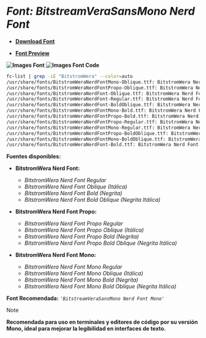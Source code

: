 <!-- Autor: Daniel Benjamin Perez Morales -->
<!-- GitHub: https://github.com/DanielBenjaminPerezMoralesDev13 -->
<!-- Gitlab: https://gitlab.com/DanielBenjaminPerezMoralesDev13 -->
<!-- Correo electrónico: danielperezdev@proton.me -->

# ***Font: BitstreamVeraSansMono Nerd Font***

- **[Download Font](https://github.com/ryanoasis/nerd-fonts/releases/download/v3.2.1/BitstreamVeraSansMono.zip "https://github.com/ryanoasis/nerd-fonts/releases/download/v3.2.1/BitstreamVeraSansMono.zip")**

- **[Font Preview](https://www.programmingfonts.org/#bitstream-vera "https://www.programmingfonts.org/#bitstream-vera")**

**![Images Font](../../Fonts/BitstreamVeraSansMono%20Nerd%20Font.png "Fonts/BitstreamVeraSansMono Nerd Font.png")**
**![Images Font Code](../../Font%20Images%20Code/BitstreamVeraSansMono%20Nerd%20Font%20Code.png "Font Images Code/BitstreamVeraSansMono Nerd Font Code.png")**

```bash
fc-list | grep -iE "BitstromWera" --color=auto
/usr/share/fonts/BitstromWeraNerdFontMono-Oblique.ttf: BitstromWera Nerd Font Mono:style=Oblique
/usr/share/fonts/BitstromWeraNerdFontPropo-Oblique.ttf: BitstromWera Nerd Font Propo:style=Oblique
/usr/share/fonts/BitstromWeraNerdFont-Oblique.ttf: BitstromWera Nerd Font:style=Oblique
/usr/share/fonts/BitstromWeraNerdFont-Regular.ttf: BitstromWera Nerd Font:style=Regular
/usr/share/fonts/BitstromWeraNerdFont-BoldOblique.ttf: BitstromWera Nerd Font:style=Bold Oblique
/usr/share/fonts/BitstromWeraNerdFontMono-Bold.ttf: BitstromWera Nerd Font Mono:style=Bold
/usr/share/fonts/BitstromWeraNerdFontPropo-Bold.ttf: BitstromWera Nerd Font Propo:style=Bold
/usr/share/fonts/BitstromWeraNerdFontPropo-Regular.ttf: BitstromWera Nerd Font Propo:style=Regular
/usr/share/fonts/BitstromWeraNerdFontMono-Regular.ttf: BitstromWera Nerd Font Mono:style=Regular
/usr/share/fonts/BitstromWeraNerdFontPropo-BoldOblique.ttf: BitstromWera Nerd Font Propo:style=Bold Oblique
/usr/share/fonts/BitstromWeraNerdFontMono-BoldOblique.ttf: BitstromWera Nerd Font Mono:style=Bold Oblique
/usr/share/fonts/BitstromWeraNerdFont-Bold.ttf: BitstromWera Nerd Font:style=Bold
```

**Fuentes disponibles:**

- **BitstromWera Nerd Font:**
  - *BitstromWera Nerd Font Regular*
  - *BitstromWera Nerd Font Oblique (Itálica)*
  - *BitstromWera Nerd Font Bold (Negrita)*
  - *BitstromWera Nerd Font Bold Oblique (Negrita Itálica)*

- **BitstromWera Nerd Font Propo:**
  - *BitstromWera Nerd Font Propo Regular*
  - *BitstromWera Nerd Font Propo Oblique (Itálica)*
  - *BitstromWera Nerd Font Propo Bold (Negrita)*
  - *BitstromWera Nerd Font Propo Bold Oblique (Negrita Itálica)*

- **BitstromWera Nerd Font Mono:**
  - *BitstromWera Nerd Font Mono Regular*
  - *BitstromWera Nerd Font Mono Oblique (Itálica)*
  - *BitstromWera Nerd Font Mono Bold (Negrita)*
  - *BitstromWera Nerd Font Mono Bold Oblique (Negrita Itálica)*

**Font Recomendada:** *`'BitstreamVeraSansMono Nerd Font Mono'`*

> [!NOTE]
> **Recomendada para uso en terminales y editores de código por su versión Mono, ideal para mejorar la legibilidad en interfaces de texto.**
